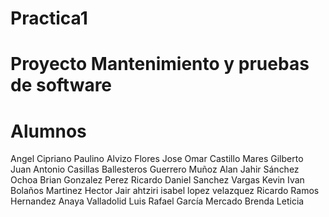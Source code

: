 ﻿
# Practica1

# Proyecto Mantenimiento y pruebas de software
# Alumnos
Angel Cipriano Paulino
Alvizo Flores Jose Omar
Castillo Mares Gilberto
Juan Antonio Casillas Ballesteros
Guerrero Muñoz Alan Jahir
Sánchez Ochoa Brian
Gonzalez Perez Ricardo Daniel 
Sanchez Vargas Kevin Ivan
Bolaños Martinez Hector Jair
ahtziri isabel lopez velazquez
Ricardo Ramos Hernandez
Anaya Valladolid Luis Rafael
García Mercado Brenda Leticia


